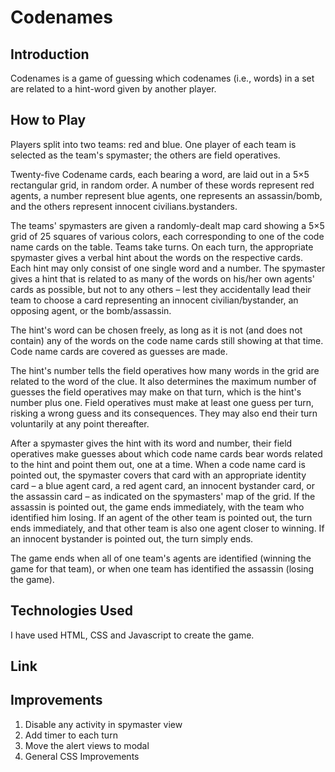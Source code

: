 # Codenames

## Introduction
Codenames is a game of guessing which codenames (i.e., words) in a set are related to a hint-word given by another player.

## How to Play
Players split into two teams: red and blue. One player of each team is selected as the team's spymaster; the others are field operatives.

Twenty-five Codename cards, each bearing a word, are laid out in a 5×5 rectangular grid, in random order. A number of these words represent red agents, a number represent blue agents, one represents an assassin/bomb, and the others represent innocent civilians.bystanders.

The teams' spymasters are given a randomly-dealt map card showing a 5×5 grid of 25 squares of various colors, each corresponding to one of the code name cards on the table. Teams take turns. On each turn, the appropriate spymaster gives a verbal hint about the words on the respective cards. Each hint may only consist of one single word and a number. The spymaster gives a hint that is related to as many of the words on his/her own agents' cards as possible, but not to any others – lest they accidentally lead their team to choose a card representing an innocent civilian/bystander, an opposing agent, or the bomb/assassin.

The hint's word can be chosen freely, as long as it is not (and does not contain) any of the words on the code name cards still showing at that time. Code name cards are covered as guesses are made.

The hint's number tells the field operatives how many words in the grid are related to the word of the clue. It also determines the maximum number of guesses the field operatives may make on that turn, which is the hint's number plus one. Field operatives must make at least one guess per turn, risking a wrong guess and its consequences. They may also end their turn voluntarily at any point thereafter.

After a spymaster gives the hint with its word and number, their field operatives make guesses about which code name cards bear words related to the hint and point them out, one at a time. When a code name card is pointed out, the spymaster covers that card with an appropriate identity card – a blue agent card, a red agent card, an innocent bystander card, or the assassin card – as indicated on the spymasters' map of the grid. If the assassin is pointed out, the game ends immediately, with the team who identified him losing. If an agent of the other team is pointed out, the turn ends immediately, and that other team is also one agent closer to winning. If an innocent bystander is pointed out, the turn simply ends.

The game ends when all of one team's agents are identified (winning the game for that team), or when one team has identified the assassin (losing the game).

## Technologies Used
I have used HTML, CSS and Javascript to create the game.

## Link

## Improvements
1. Disable any activity in spymaster view
2. Add timer to each turn
3. Move the alert views to modal
4. General CSS Improvements
